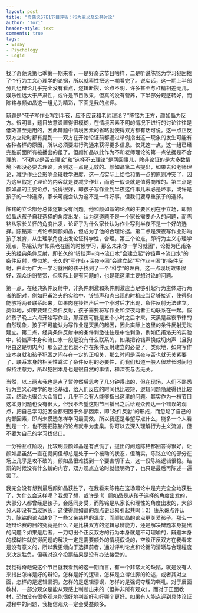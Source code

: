 ```yaml
---
layout: post
title: "奇葩说S7E1节目评析：行为主义及公共讨论"
author: "Tori"
header-style: text
comments: true
tags: 
- Essay
- Psychology
- Logic
---
```


找了奇葩说第七季第一期来看，一是好奇这节目啥样，二是听说陈铭为学习犯困找了个行为主义心理学的论据，所以就索性把这一期看完了。说实话，这一期上半部分几组辩论几乎完全没有看点，逻辑断裂，论点不明，许多甚至与杠精相差无几，娱乐性远大于严肃性，或许是节目效果，但真的没有营养，下半部分观感转好，而陈铭与颜如晶这一组尤为精彩，下面是我的点评。

辩题是“孩子写作业写到半夜，应不应该和老师理论？”陈铭为正方，颜如晶为反方。很明显，题目故意设置得很模糊，在情境因素不明的情况下进行的讨论往往是低效甚至无用的，因此辩题中情境因素的省略就使得双方都有话可说。这一点正反双方立论时都有提到——双方在开始论证前都通过举例指出这一现象的发生可能有各种各样的原因，所以必须要进行沟通来获得更多信息。仅凭这一点，这一组已经完胜前面所有被播出的组了。但颜如晶以此作为不和老师理论的第一点依据是不合理的，“不确定是否去理论”和“选择不去理论”是两回事儿，除非论证的是大多数情境下都没必要去理论，否则这一点是无效的。颜如晶第二点提出，如果去和老师理论，减少作业会影响全班教学进度，这一点实际上恰恰和第一点的原则冲突了，因为这里假定了理论的内容就是要减少作业，而这一假设就是值得商榷的。第三点是颜如晶的主要论点，说得很好，即孩子写作业到半夜这件事儿未必是坏事，或许是孩子的一种选择，家长可能会认为这不是一件好事，但我们要尊重孩子的选择。

陈铭的立论部分总体逻辑没有问题。他和颜如晶的论点的主要区别在于立场，即颜如晶从孩子自我选择的角度出发，认为这道题不是一个家长需要介入的问题，而陈铭从家长关怀的角度出发，论证了为什么家长认为作业写到半夜不是一个好的选择。陈铭第一点论点同颜如晶，但成为了他的合理论据。第二点是深夜写作业影响孩子发育，从生理学角度出发论证科学性，合理。第三个论点，即行为主义心理学观点，陈铭认为“如果老在困的时候学习，那么未来你一学习就困”，论据为巴甫洛夫的经典条件反射，即长久的“铃铛声+肉->流口水”会建立起“铃铛声->流口水”的条件反射，类似地，长久的“写作业+深夜->困”会建立起“写作业->困”的条件反射，由此为广大一学习就困的孩子找到了一个“科学”的理由。这一点现场效果很好，观众纷纷赞赏，但实际上是有问题的，也是我这里主要想讨论的问题。

第一点，在经典条件反射中，非条件刺激和条件刺激应当足够引起行为主体进行两者的配对，例如巴甫洛夫的实验中，铃铛声和肉出现的时机应当足够接近，使得狗能够将两者联系起来，如果肉在铃铛声后一个小时后才出现，条件反射无法建立。类似地，如果要建立条件反射，孩子需要将写作业和深夜两者主动联系在一起。假如孩子晚上六点开始写作业，那深夜可能是五个小时之后才来，天黑是昼夜节律的自然现象，孩子不可能认为写作业是天黑的起因，因此实际上这里的条件反射无法建立。第二点，经典条件反射中的条件刺激往往是中性刺激，例如巴甫洛夫的实验中，铃铛声本身和流口水一般是没有什么联系的，如果把铃铛声换成切肉声（且狗明白这是切肉声）那么这里也就不存在条件反射建立的必要了。类似地，如果写作业本身就和孩子犯困之间存在一定的正相关，那么时间是深夜与否也就无关紧要了，联系本身的相关性跳过了条件反射的必要性，而我们知道一般人很难长时间地保持注意力，所以犯困本身也是很自然的事情，和深夜与否无关。

当然，以上两点我也是点了暂停然后思考了几分钟得出的，但在现场，人们不熟悉行为主义心理学的理论基础，给人们反应的时间也比较短，逻辑问题隐藏得也比较深，结论也很合大众胃口，几乎不会有人能够指出这里的问题。其实作为一档节目这本身问题也没有很大，但我不希望这期节目播出之后给观众传达一个错误的观点，把自己学习犯困全都归因于外部因素，即“条件反射”的形成，而忽略了自己的内部因素，即尚未摸透怎样学习最高效。所以我还是希望写点什么，能多一个人看到是一个，也不要把陈铭的论点就奉为圭臬。你可以去深入理解行为主义流派，但不要为自己的学习找借口。

一分钟互杠阶段，比较明显颜如晶是有点慌了，提出的问题陈铭都回答得很好，让颜如晶虽然一直在提问但却总是处于一个被动的状态，但确实，陈铭立论的部分在场上几乎是攻不破的，颜如晶很难找到一个要害切下去，这一段陈铭逻辑很稳。结辩的时候没有什么新的内容，双方观点立论时就很明确了，也只是最后再陈述一遍罢了。

我完全没有想到最后颜如晶获胜了，在我看来陈铭在这场辩论中是完完全全地获胜了，为什么会这样呢？我想了想，或许是 1）颜如晶是从孩子选择的角度出发的，大部分人都曾经是孩子，会感同身受，而陈铭是从家长和理性的角度出发的，大部分人却没有当过家长，这使得颜如晶的观点更容易引起共鸣；2）康永哥点评认为，陈铭的论点缺少了一些父亲慈祥的温度，而颜如晶的论点更关爱孩子。那么一场辩论赛的目的究竟是什么？是比拼双方的逻辑思辨能力，还是解决辩题本身提出的问题？如果是后者，一刀切出个正反双方的行为本身就是不可理喻的，辩题本身的模糊性就使得问题的解决一定是需要额外的情境假设的，空谈正反双方在我看来是没有意义的，所以我更倾向于选择前者，通过评判论点和论据的清晰与合理程度来决定胜负。但我对这个投票结果是没有办法接受的。

我觉得奇葩说这个节目就我看到的这一期而言，有一个非常大的缺陷，就是没有人来指出怎样是好的辩论，怎样是好的逻辑，怎样是立得住脚的论述，或者其对立面，怎样的是逻辑漏洞，怎样的是逻辑谬误，怎样的是强词夺理的嘶吼。对于反面教材，一部分观众是能从观感上判断出来的（但并非所有观众），而对于正面教材，恐怕没有很多观众能很好地判断好和好哪个更好。如果有人能点评到具体论证过程中的问题，我相信观众一定会受益颇多。